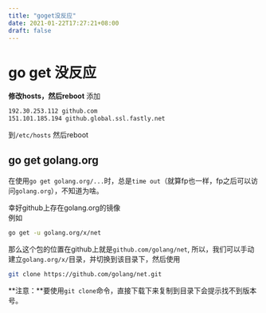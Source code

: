 ```yaml
---
title: "goget没反应"
date: 2021-01-22T17:27:21+08:00
draft: false
---
```

# go get 没反应

**修改hosts，然后reboot**
添加
```bash
192.30.253.112 github.com
151.101.185.194 github.global.ssl.fastly.net
```
到```/etc/hosts```
然后reboot

## go get golang.org

在使用```go get golang.org/...```时，总是```time out```（就算fp也一样，fp之后可以访问```golang.org```），不知道为啥。

幸好github上存在golang.org的镜像  
例如
```bash
go get -u golang.org/x/net
```
那么这个包的位置在github上就是```github.com/golang/net```, 所以，我们可以手动建立```golang.org/x/```目录，并切换到该目录下，然后使用
```bash
git clone https://github.com/golang/net.git
```
**注意：**要使用```git clone```命令，直接下载下来复制到目录下会提示找不到版本号。
